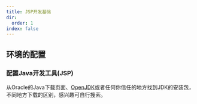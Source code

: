 ```yaml
---
title: JSP开发基础
dir:
  order: 1
index: false
---
```

## 环境的配置
### 配置Java开发工具(JSP)

从Oracle的Java下载页面、[OpenJDK](https://openjdk.org/)或者任何你信任的地方找到JDK的安装包，不同地方下载的区别，感兴趣可自行搜索。

